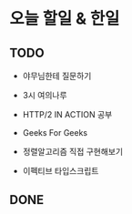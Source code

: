 # 오늘 할일 & 한일

## TODO

- 야무님한테 질문하기

- 3시 여의나루

- HTTP/2 IN ACTION 공부

- Geeks For Geeks

- 정렬알고리즘 직접 구현해보기

- 이펙티브 타입스크립트

## DONE
